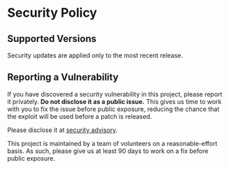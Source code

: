 # Security Policy

## Supported Versions

Security updates are applied only to the most recent release.

## Reporting a Vulnerability

If you have discovered a security vulnerability in this project, please report
it privately. **Do not disclose it as a public issue.** This gives us time to
work with you to fix the issue before public exposure, reducing the chance that
the exploit will be used before a patch is released.

Please disclose it at [security advisory](https://github.com/integritychain/fips204/security/advisories/new).

This project is maintained by a team of volunteers on a reasonable-effort basis.
As such, please give us at least 90 days to work on a fix before public exposure.